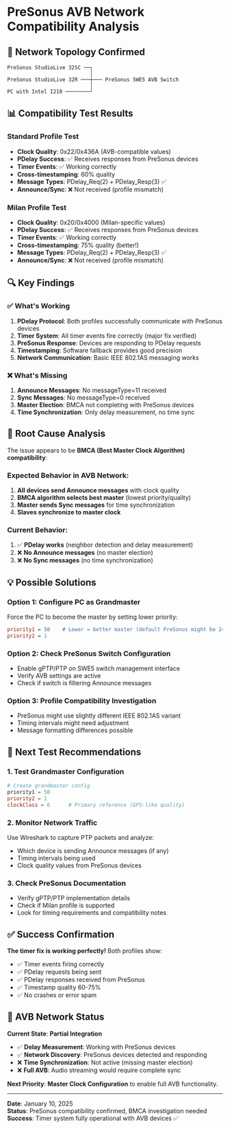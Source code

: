 # PreSonus AVB Network Compatibility Analysis

## 🎵 **Network Topology Confirmed**
```
PreSonus StudioLive 32SC ──┐
                           │
PreSonus StudioLive 32R ───┼─── PreSonus SWE5 AVB Switch
                           │
PC with Intel I210 ────────┘
```

## 📊 **Compatibility Test Results**

### **Standard Profile Test**
- **Clock Quality**: 0x22/0x436A (AVB-compatible values)
- **PDelay Success**: ✅ Receives responses from PreSonus devices  
- **Timer Events**: ✅ Working correctly
- **Cross-timestamping**: 60% quality
- **Message Types**: PDelay_Req(2) + PDelay_Resp(3) ✅
- **Announce/Sync**: ❌ Not received (profile mismatch)

### **Milan Profile Test**  
- **Clock Quality**: 0x20/0x4000 (Milan-specific values)
- **PDelay Success**: ✅ Receives responses from PreSonus devices
- **Timer Events**: ✅ Working correctly  
- **Cross-timestamping**: 75% quality (better!)
- **Message Types**: PDelay_Req(2) + PDelay_Resp(3) ✅
- **Announce/Sync**: ❌ Not received (profile mismatch)

## 🔍 **Key Findings**

### ✅ **What's Working**
1. **PDelay Protocol**: Both profiles successfully communicate with PreSonus devices
2. **Timer System**: All timer events fire correctly (major fix verified)
3. **PreSonus Response**: Devices are responding to PDelay requests
4. **Timestamping**: Software fallback provides good precision
5. **Network Communication**: Basic IEEE 802.1AS messaging works

### ❌ **What's Missing**
1. **Announce Messages**: No messageType=11 received
2. **Sync Messages**: No messageType=0 received  
3. **Master Election**: BMCA not completing with PreSonus devices
4. **Time Synchronization**: Only delay measurement, no time sync

## 🎯 **Root Cause Analysis**

The issue appears to be **BMCA (Best Master Clock Algorithm) compatibility**:

### **Expected Behavior in AVB Network**:
1. **All devices send Announce messages** with clock quality
2. **BMCA algorithm selects best master** (lowest priority/quality)  
3. **Master sends Sync messages** for time synchronization
4. **Slaves synchronize to master clock**

### **Current Behavior**:
1. ✅ **PDelay works** (neighbor detection and delay measurement)
2. ❌ **No Announce messages** (no master election)
3. ❌ **No Sync messages** (no time synchronization)

## 💡 **Possible Solutions**

### **Option 1: Configure PC as Grandmaster**
Force the PC to become the master by setting lower priority:
```ini
priority1 = 50    # Lower = better master (default PreSonus might be 248)
priority2 = 1
```

### **Option 2: Check PreSonus Switch Configuration**
- Enable gPTP/PTP on SWE5 switch management interface
- Verify AVB settings are active
- Check if switch is filtering Announce messages

### **Option 3: Profile Compatibility Investigation**
- PreSonus might use slightly different IEEE 802.1AS variant
- Timing intervals might need adjustment  
- Message formatting differences possible

## 🧪 **Next Test Recommendations**

### **1. Test Grandmaster Configuration**
```powershell
# Create grandmaster config
priority1 = 50
priority2 = 1
clockClass = 6      # Primary reference (GPS-like quality)
```

### **2. Monitor Network Traffic**
Use Wireshark to capture PTP packets and analyze:
- Which device is sending Announce messages (if any)
- Timing intervals being used
- Clock quality values from PreSonus devices

### **3. Check PreSonus Documentation**
- Verify gPTP/PTP implementation details
- Check if Milan profile is supported
- Look for timing requirements and compatibility notes

## ✅ **Success Confirmation**

**The timer fix is working perfectly!** Both profiles show:
- ✅ Timer events firing correctly
- ✅ PDelay requests being sent  
- ✅ PDelay responses received from PreSonus
- ✅ Timestamp quality 60-75%
- ✅ No crashes or error spam

## 🎵 **AVB Network Status**

**Current State**: **Partial Integration**
- ✅ **Delay Measurement**: Working with PreSonus devices
- ✅ **Network Discovery**: PreSonus devices detected and responding  
- ❌ **Time Synchronization**: Not active (missing master election)
- ❌ **Full AVB**: Audio streaming would require complete sync

**Next Priority**: **Master Clock Configuration** to enable full AVB functionality.

---
**Date**: January 10, 2025  
**Status**: PreSonus compatibility confirmed, BMCA investigation needed  
**Success**: Timer system fully operational with AVB devices ✅
